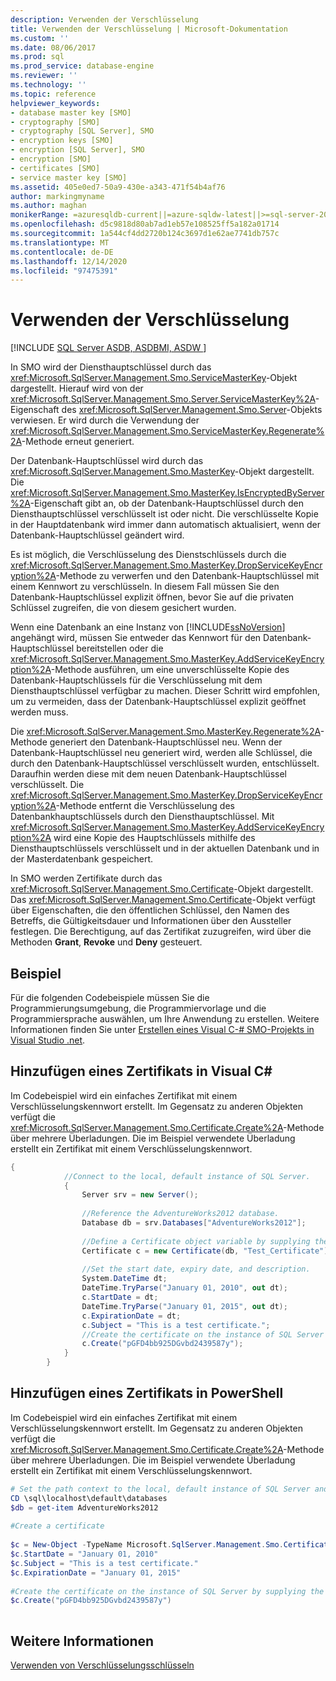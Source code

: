 ```yaml
---
description: Verwenden der Verschlüsselung
title: Verwenden der Verschlüsselung | Microsoft-Dokumentation
ms.custom: ''
ms.date: 08/06/2017
ms.prod: sql
ms.prod_service: database-engine
ms.reviewer: ''
ms.technology: ''
ms.topic: reference
helpviewer_keywords:
- database master key [SMO]
- cryptography [SMO]
- cryptography [SQL Server], SMO
- encryption keys [SMO]
- encryption [SQL Server], SMO
- encryption [SMO]
- certificates [SMO]
- service master key [SMO]
ms.assetid: 405e0ed7-50a9-430e-a343-471f54b4af76
author: markingmyname
ms.author: maghan
monikerRange: =azuresqldb-current||=azure-sqldw-latest||>=sql-server-2016||>=sql-server-linux-2017||=azuresqldb-mi-current
ms.openlocfilehash: d5c9818d80ab7ad1eb57e108525ff5a182a01714
ms.sourcegitcommit: 1a544cf4dd2720b124c3697d1e62ae7741db757c
ms.translationtype: MT
ms.contentlocale: de-DE
ms.lasthandoff: 12/14/2020
ms.locfileid: "97475391"
---
```

# <a name="using-encryption"></a>Verwenden der Verschlüsselung
[!INCLUDE [SQL Server ASDB, ASDBMI, ASDW ](../../../includes/applies-to-version/sql-asdb-asdbmi-asa.md)]

  In SMO wird der Diensthauptschlüssel durch das <xref:Microsoft.SqlServer.Management.Smo.ServiceMasterKey>-Objekt dargestellt. Hierauf wird von der <xref:Microsoft.SqlServer.Management.Smo.Server.ServiceMasterKey%2A>-Eigenschaft des <xref:Microsoft.SqlServer.Management.Smo.Server>-Objekts verwiesen. Er wird durch die Verwendung der <xref:Microsoft.SqlServer.Management.Smo.ServiceMasterKey.Regenerate%2A>-Methode erneut generiert.  
  
 Der Datenbank-Hauptschlüssel wird durch das <xref:Microsoft.SqlServer.Management.Smo.MasterKey>-Objekt dargestellt. Die <xref:Microsoft.SqlServer.Management.Smo.MasterKey.IsEncryptedByServer%2A>-Eigenschaft gibt an, ob der Datenbank-Hauptschlüssel durch den Diensthauptschlüssel verschlüsselt ist oder nicht. Die verschlüsselte Kopie in der Hauptdatenbank wird immer dann automatisch aktualisiert, wenn der Datenbank-Hauptschlüssel geändert wird.  
  
 Es ist möglich, die Verschlüsselung des Dienstschlüssels durch die <xref:Microsoft.SqlServer.Management.Smo.MasterKey.DropServiceKeyEncryption%2A>-Methode zu verwerfen und den Datenbank-Hauptschlüssel mit einem Kennwort zu verschlüsseln. In diesem Fall müssen Sie den Datenbank-Hauptschlüssel explizit öffnen, bevor Sie auf die privaten Schlüssel zugreifen, die von diesem gesichert wurden.  
  
 Wenn eine Datenbank an eine Instanz von [!INCLUDE[ssNoVersion](../../../includes/ssnoversion-md.md)] angehängt wird, müssen Sie entweder das Kennwort für den Datenbank-Hauptschlüssel bereitstellen oder die <xref:Microsoft.SqlServer.Management.Smo.MasterKey.AddServiceKeyEncryption%2A>-Methode ausführen, um eine unverschlüsselte Kopie des Datenbank-Hauptschlüssels für die Verschlüsselung mit dem Diensthauptschlüssel verfügbar zu machen. Dieser Schritt wird empfohlen, um zu vermeiden, dass der Datenbank-Hauptschlüssel explizit geöffnet werden muss.  
  
 Die <xref:Microsoft.SqlServer.Management.Smo.MasterKey.Regenerate%2A>-Methode generiert den Datenbank-Hauptschlüssel neu. Wenn der Datenbank-Hauptschlüssel neu generiert wird, werden alle Schlüssel, die durch den Datenbank-Hauptschlüssel verschlüsselt wurden, entschlüsselt. Daraufhin werden diese mit dem neuen Datenbank-Hauptschlüssel verschlüsselt. Die <xref:Microsoft.SqlServer.Management.Smo.MasterKey.DropServiceKeyEncryption%2A>-Methode entfernt die Verschlüsselung des Datenbankhauptschlüssels durch den Diensthauptschlüssel. Mit <xref:Microsoft.SqlServer.Management.Smo.MasterKey.AddServiceKeyEncryption%2A> wird eine Kopie des Hauptschlüssels mithilfe des Diensthauptschlüssels verschlüsselt und in der aktuellen Datenbank und in der Masterdatenbank gespeichert.  
  
 In SMO werden Zertifikate durch das <xref:Microsoft.SqlServer.Management.Smo.Certificate>-Objekt dargestellt. Das <xref:Microsoft.SqlServer.Management.Smo.Certificate>-Objekt verfügt über Eigenschaften, die den öffentlichen Schlüssel, den Namen des Betreffs, die Gültigkeitsdauer und Informationen über den Aussteller festlegen. Die Berechtigung, auf das Zertifikat zuzugreifen, wird über die Methoden **Grant**, **Revoke** und **Deny** gesteuert.  
  
## <a name="example"></a>Beispiel  
 Für die folgenden Codebeispiele müssen Sie die Programmierungsumgebung, die Programmiervorlage und die Programmiersprache auswählen, um Ihre Anwendung zu erstellen. Weitere Informationen finden Sie unter [Erstellen eines Visual C-&#35; SMO-Projekts in Visual Studio .net](../../../relational-databases/server-management-objects-smo/how-to-create-a-visual-csharp-smo-project-in-visual-studio-net.md).  
  
## <a name="adding-a-certificate-in-visual-c"></a>Hinzufügen eines Zertifikats in Visual C#  
 Im Codebeispiel wird ein einfaches Zertifikat mit einem Verschlüsselungskennwort erstellt. Im Gegensatz zu anderen Objekten verfügt die <xref:Microsoft.SqlServer.Management.Smo.Certificate.Create%2A>-Methode über mehrere Überladungen. Die im Beispiel verwendete Überladung erstellt ein Zertifikat mit einem Verschlüsselungskennwort.  
  
```csharp  
{  
            //Connect to the local, default instance of SQL Server.   
            {  
                Server srv = new Server();  
  
                //Reference the AdventureWorks2012 database.   
                Database db = srv.Databases["AdventureWorks2012"];  
  
                //Define a Certificate object variable by supplying the parent database and name in the constructor.   
                Certificate c = new Certificate(db, "Test_Certificate");  
  
                //Set the start date, expiry date, and description.   
                System.DateTime dt;  
                DateTime.TryParse("January 01, 2010", out dt);  
                c.StartDate = dt;  
                DateTime.TryParse("January 01, 2015", out dt);  
                c.ExpirationDate = dt;  
                c.Subject = "This is a test certificate.";  
                //Create the certificate on the instance of SQL Server by supplying the certificate password argument.   
                c.Create("pGFD4bb925DGvbd2439587y");  
            }  
        }   
```  
  
## <a name="adding-a-certificate-in-powershell"></a>Hinzufügen eines Zertifikats in PowerShell  
 Im Codebeispiel wird ein einfaches Zertifikat mit einem Verschlüsselungskennwort erstellt. Im Gegensatz zu anderen Objekten verfügt die <xref:Microsoft.SqlServer.Management.Smo.Certificate.Create%2A>-Methode über mehrere Überladungen. Die im Beispiel verwendete Überladung erstellt ein Zertifikat mit einem Verschlüsselungskennwort.  
  
```powershell  
# Set the path context to the local, default instance of SQL Server and get a reference to AdventureWorks2012  
CD \sql\localhost\default\databases  
$db = get-item AdventureWorks2012  
  
#Create a certificate  
  
$c = New-Object -TypeName Microsoft.SqlServer.Management.Smo.Certificate -argumentlist $db, "Test_Certificate"  
$c.StartDate = "January 01, 2010"  
$c.Subject = "This is a test certificate."  
$c.ExpirationDate = "January 01, 2015"  
  
#Create the certificate on the instance of SQL Server by supplying the certificate password argument.  
$c.Create("pGFD4bb925DGvbd2439587y")  
  
```  
  
## <a name="see-also"></a>Weitere Informationen  
 [Verwenden von Verschlüsselungsschlüsseln](../../../relational-databases/server-management-objects-smo/tasks/using-encryption.md)  
  
  
